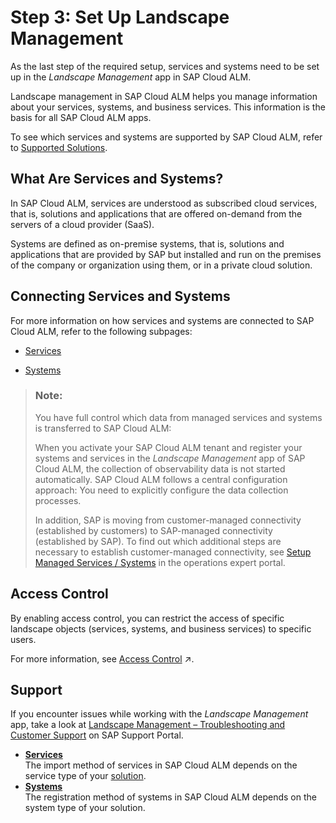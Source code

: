 <!-- loio23f1c49b224b4f17b2d959e01ae9c930 -->

# Step 3: Set Up Landscape Management

As the last step of the required setup, services and systems need to be set up in the *Landscape Management* app in SAP Cloud ALM.

Landscape management in SAP Cloud ALM helps you manage information about your services, systems, and business services. This information is the basis for all SAP Cloud ALM apps.

To see which services and systems are supported by SAP Cloud ALM, refer to [Supported Solutions](../supported-solutions-3ebab44.md).



<a name="loio23f1c49b224b4f17b2d959e01ae9c930__section_is1_q55_fzb"/>

## What Are Services and Systems?

In SAP Cloud ALM, services are understood as subscribed cloud services, that is, solutions and applications that are offered on-demand from the servers of a cloud provider \(SaaS\).

Systems are defined as on-premise systems, that is, solutions and applications that are provided by SAP but installed and run on the premises of the company or organization using them, or in a private cloud solution.



<a name="loio23f1c49b224b4f17b2d959e01ae9c930__section_v2m_t55_fzb"/>

## Connecting Services and Systems

For more information on how services and systems are connected to SAP Cloud ALM, refer to the following subpages:

-   [Services](services-d5f36cc.md)

-   [Systems](systems-d9d672a.md)


> ### Note:  
> You have full control which data from managed services and systems is transferred to SAP Cloud ALM:
> 
> When you activate your SAP Cloud ALM tenant and register your systems and services in the *Landscape Management* app of SAP Cloud ALM, the collection of observability data is not started automatically. SAP Cloud ALM follows a central configuration approach: You need to explicitly configure the data collection processes.
> 
> In addition, SAP is moving from customer-managed connectivity \(established by customers\) to SAP-managed connectivity \(established by SAP\). To find out which additional steps are necessary to establish customer-managed connectivity, see [Setup Managed Services / Systems](https://support.sap.com/en/alm/sap-cloud-alm/operations/expert-portal/setup-managed-services.html) in the operations expert portal.





<a name="loio23f1c49b224b4f17b2d959e01ae9c930__section_wkm_pxg_mcc"/>

## Access Control

By enabling access control, you can restrict the access of specific landscape objects \(services, systems, and business services\) to specific users.

For more information, see [Access Control](https://help.sap.com/viewer/877c96cf971648b09ee0d0a64f7f4fef/latest/en-US/bd0e50f5167a4b3ab8ebe3d35da1c74b.html "Access control allows you to restrict the access of specific landscape objects (services, systems, and business services) to specific users.") :arrow_upper_right:.



<a name="loio23f1c49b224b4f17b2d959e01ae9c930__section_gtv_pxg_mcc"/>

## Support

If you encounter issues while working with the *Landscape Management* app, take a look at [Landscape Management – Troubleshooting and Customer Support](https://support.sap.com/en/alm/sap-cloud-alm/operations/expert-portal/landscape-management.html?anchorId=section_667953570_co) on SAP Support Portal.

-   **[Services](services-d5f36cc.md "The import method of services in SAP Cloud ALM depends on the service type of your solution.")**  
The import method of services in SAP Cloud ALM depends on the service type of your [solution](../supported-solutions-3ebab44.md).
-   **[Systems](systems-d9d672a.md "The registration method of systems in SAP Cloud ALM depends on the system type of
		your solution.")**  
The registration method of systems in SAP Cloud ALM depends on the system type of your solution.

